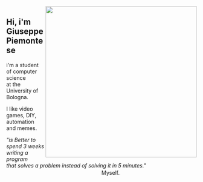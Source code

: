 <img src="https://user-images.githubusercontent.com/74179141/129973435-97e67f74-e4cc-4778-a842-836f31a705f4.png" align="right" width="400">

## Hi, i'm Giuseppe Piemontese


i'm a student of computer science <br/>
at the University of Bologna.

I like video games, DIY, automation and memes.

*"is Better to spend 3 weeks writing a program <br/>
that solves a problem instead of solving it in 5 minutes."* <br/>
　　　　　　　　　　　　　　　　　　Myself.
                  
<!-- <img src="https://user-images.githubusercontent.com/74179141/129974236-b01e2c51-d9c7-4720-98a7-2ff8833820ad.png" width="30" align="left"> 
<img src="https://user-images.githubusercontent.com/74179141/129974590-c25a5b53-156b-4286-b0ce-d9f2398d7b16.png" width="34"> 
<img src="https://user-images.githubusercontent.com/74179141/129975331-6063fba9-31a0-439a-abf0-6ba21c3598ea.gif"> -->



